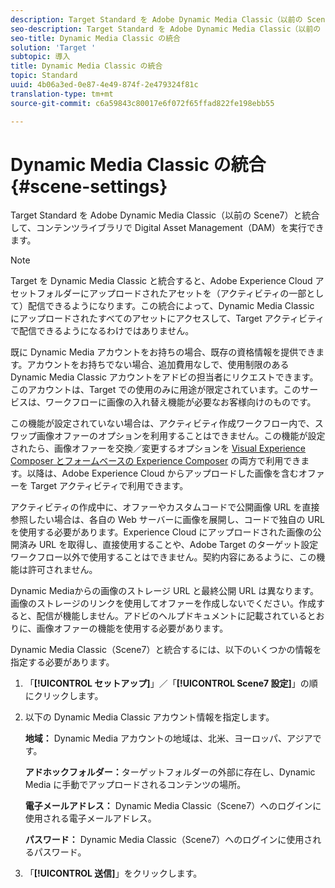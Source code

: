 ```yaml
---
description: Target Standard を Adobe Dynamic Media Classic（以前の Scene7）と統合して、コンテンツライブラリで Digital Asset Management（DAM）を実行できます。
seo-description: Target Standard を Adobe Dynamic Media Classic（以前の Scene7）と統合して、コンテンツライブラリで Digital Asset Management（DAM）を実行できます。
seo-title: Dynamic Media Classic の統合
solution: 'Target '
subtopic: 導入
title: Dynamic Media Classic の統合
topic: Standard
uuid: 4b06a3ed-0e87-4e49-874f-2e479324f81c
translation-type: tm+mt
source-git-commit: c6a59843c80017e6f072f65ffad822fe198ebb55

---
```



# Dynamic Media Classic の統合{#scene-settings}

Target Standard を Adobe Dynamic Media Classic（以前の Scene7）と統合して、コンテンツライブラリで Digital Asset Management（DAM）を実行できます。

>[!NOTE]
>
>Target を Dynamic Media Classic と統合すると、Adobe Experience Cloud アセットフォルダーにアップロードされたアセットを（アクティビティの一部として）配信できるようになります。この統合によって、Dynamic Media Classic にアップロードされたすべてのアセットにアクセスして、Target アクティビティで配信できるようになるわけではありません。

既に Dynamic Media アカウントをお持ちの場合、既存の資格情報を提供できます。アカウントをお持ちでない場合、追加費用なしで、使用制限のある Dynamic Media Classic アカウントをアドビの担当者にリクエストできます。このアカウントは、Target での使用のみに用途が限定されています。このサービスは、ワークフローに画像の入れ替え機能が必要なお客様向けのものです。

この機能が設定されていない場合は、アクティビティ作成ワークフロー内で、スワップ画像オファーのオプションを利用することはできません。この機能が設定されたら、画像オファーを交換／変更するオプションを     [Visual Experience Composer とフォームベースの Experience Composer](../c-experiences/experiences.md#concept_A2E10F6AFB3D4AEAB6951EE14688848D) の両方で利用できます。以降は、Adobe Experience Cloud からアップロードした画像を含むオファーを Target アクティビティで利用できます。

アクティビティの作成中に、オファーやカスタムコードで公開画像 URL を直接参照したい場合は、各自の Web サーバーに画像を展開し、コードで独自の URL を使用する必要があります。Experience Cloud にアップロードされた画像の公開済み URL を取得し、直接使用することや、Adobe Target のターゲット設定ワークフロー以外で使用することはできません。契約内容にあるように、この機能は許可されません。

Dynamic Mediaからの画像のストレージ URL と最終公開 URL は異なります。画像のストレージのリンクを使用してオファーを作成しないでください。作成すると、配信が機能しません。アドビのヘルプドキュメントに記載されているとおりに、画像オファーの機能を使用する必要があります。

Dynamic Media Classic（Scene7）と統合するには、以下のいくつかの情報を指定する必要があります。

1. 「**[!UICONTROL セットアップ]**」／「**[!UICONTROL Scene7 設定]**」の順にクリックします。
1. 以下の Dynamic Media Classic アカウント情報を指定します。

   **地域：** Dynamic Media アカウントの地域は、北米、ヨーロッパ、アジアです。

   **アドホックフォルダー：**&#x200B;ターゲットフォルダーの外部に存在し、Dynamic Media に手動でアップロードされるコンテンツの場所。

   **電子メールアドレス：** Dynamic Media Classic（Scene7）へのログインに使用される電子メールアドレス。

   **パスワード：** Dynamic Media Classic（Scene7）へのログインに使用されるパスワード。
1. 「**[!UICONTROL 送信]**」をクリックします。
